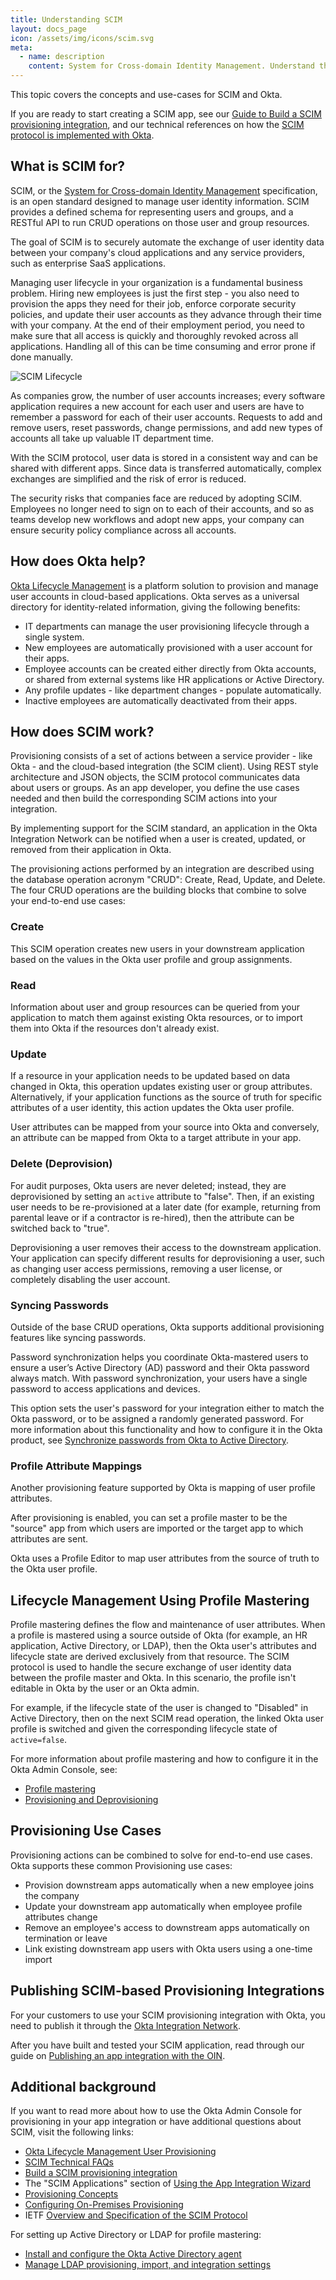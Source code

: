 ```yaml
---
title: Understanding SCIM
layout: docs_page
icon: /assets/img/icons/scim.svg
meta:
  - name: description
    content: System for Cross-domain Identity Management. Understand the the value of provisioning accounts with SCIM and how to set up SCIM in Okta.
---
```


This topic covers the concepts and use-cases for SCIM and Okta.

If you are ready to start creating a SCIM app, see our [Guide to Build a SCIM provisioning integration](/docs/guides/build-provisioning-integration/), and our technical references on how the [SCIM protocol is implemented with Okta](https://developer.okta.com/docs/reference/scim/).

## What is SCIM for?

SCIM, or the [System for Cross-domain Identity Management](http://www.simplecloud.info/) specification, is an open standard designed to manage user identity information. SCIM provides a defined schema for representing users and groups, and a RESTful API to run CRUD operations on those user and group resources.

The goal of SCIM is to securely automate the exchange of user identity data between your company's cloud applications and any service providers, such as enterprise SaaS applications.

Managing user lifecycle in your organization is a fundamental business problem. Hiring new employees is just the first step - you also need to provision the apps they need for their job, enforce corporate security policies, and update their user accounts as they advance through their time with your company. At the end of their employment period, you need to make sure that all access is quickly and thoroughly revoked across all applications. Handling all of this can be time consuming and error prone if done manually.

![SCIM Lifecycle](/img/oin/scim_lifecycle.png "User lifecycle diagram: 1 - new employee 2 - provision apps 3 - enforce security 4 - update user information 5 - offboard")

As companies grow, the number of user accounts increases; every software application requires a new account for each user and users are have to remember a password for each of their user accounts. Requests to add and remove users, reset passwords, change permissions, and add new types of accounts all take up valuable IT department time.

With the SCIM protocol, user data is stored in a consistent way and can be shared with different apps. Since data is transferred automatically, complex exchanges are simplified and the risk of error is reduced.

The security risks that companies face are reduced by adopting SCIM. Employees no longer need to sign on to each of their accounts, and so as teams develop new workflows and adopt new apps, your company can ensure security policy compliance across all accounts.

## How does Okta help?

[Okta Lifecycle Management](https://help.okta.com/en/prod/okta_help_CSH.htm#ext_prov_con_okta_prov) is a platform solution to provision and manage user accounts in cloud-based applications. Okta serves as a universal directory for identity-related information, giving the following benefits:

* IT departments can manage the user provisioning lifecycle through a single system.
* New employees are automatically provisioned with a user account for their apps.
* Employee accounts can be created either directly from Okta accounts, or shared from external systems like HR applications or Active Directory.
* Any profile updates - like department changes - populate automatically.
* Inactive employees are automatically deactivated from their apps.

## How does SCIM work?

Provisioning consists of a set of actions between a service provider - like Okta - and the cloud-based integration (the SCIM client). Using REST style architecture and JSON objects, the SCIM protocol communicates data about users or groups.  As an app developer, you define the use cases needed and then build the corresponding SCIM actions into your integration.

By implementing support for the SCIM standard, an application in the Okta Integration Network can be notified when a user is created, updated, or removed from their application in Okta.

The provisioning actions performed by an integration are described using the database operation acronym "CRUD": Create, Read, Update, and Delete. The four CRUD operations are the building blocks that combine to solve your end-to-end use cases:

### Create

This SCIM operation creates new users in your downstream application based on the values in the Okta user profile and group assignments.

### Read

Information about user and group resources can be queried from your application to match them against existing Okta resources, or to import them into Okta if the resources don't already exist.

### Update

If a resource in your application needs to be updated based on data changed in Okta, this operation updates existing user or group attributes. Alternatively, if your application functions as the source of truth for specific attributes of a user identity, this action updates the Okta user profile.

User attributes can be mapped from your source into Okta and conversely, an attribute can be mapped from Okta to a target attribute in your app.

### Delete (Deprovision)

For audit purposes, Okta users are never deleted; instead, they are deprovisioned by setting an `active` attribute to "false". Then, if an existing user needs to be re-provisioned at a later date (for example, returning from parental leave or if a contractor is re-hired), then the attribute can be switched back to "true".

Deprovisioning a user removes their access to the downstream application. Your application can specify different results for deprovisioning a user, such as changing user access permissions, removing a user license, or completely disabling the user account.

### Syncing Passwords

Outside of the base CRUD operations, Okta supports additional provisioning features like syncing passwords.

Password synchronization helps you coordinate Okta-mastered users to ensure a user’s Active Directory (AD) password and their Okta password always match. With password synchronization, your users have a single password to access applications and devices.

This option sets the user's password for your integration either to match the Okta password, or to be assigned a randomly generated password. For more information about this functionality and how to configure it in the Okta product, see [Synchronize passwords from Okta to Active Directory](https://help.okta.com/en/prod/okta_help_CSH.htm#ext_Security_Using_Sync_Password).

### Profile Attribute Mappings

Another provisioning feature supported by Okta is mapping of user profile attributes.

After provisioning is enabled, you can set a profile master to be the "source" app from which users are imported or the target app to which attributes are sent.

Okta uses a Profile Editor to map user attributes from the source of truth to the Okta user profile.

## Lifecycle Management Using Profile Mastering

Profile mastering defines the flow and maintenance of user attributes. When a profile is mastered using a source outside of Okta (for example, an HR application, Active Directory, or LDAP), then the Okta user's attributes and lifecycle state are derived exclusively from that resource. The SCIM protocol is used to handle the secure exchange of user identity data between the profile master and Okta. In this scenario, the profile isn't editable in Okta by the user or an Okta admin.

For example, if the lifecycle state of the user is changed to "Disabled" in Active Directory, then on the next SCIM read operation, the linked Okta user profile is switched and given the corresponding lifecycle state of `active=false`.

For more information about profile mastering and how to configure it in the Okta Admin Console, see:

* [Profile mastering](https://help.okta.com/en/prod/okta_help_CSH.htm#ext_Directory_Profile_Masters)
* [Provisioning and Deprovisioning](https://help.okta.com/en/prod/okta_help_CSH.htm#ext_Provisioning_Deprovisioning_Overview)

## Provisioning Use Cases

Provisioning actions can be combined to solve for end-to-end use cases. Okta supports these common Provisioning use cases:

* Provision downstream apps automatically when a new employee joins the company
* Update your downstream app automatically when employee profile attributes change
* Remove an employee's access to downstream apps automatically on termination or leave
* Link existing downstream app users with Okta users using a one-time import

## Publishing SCIM-based Provisioning Integrations

For your customers to use your SCIM provisioning integration with Okta, you need to publish it through the [Okta Integration Network](https://www.okta.com/integrations/).

After you have built and tested your SCIM application, read through our guide on [Publishing an app integration with the OIN](/docs/guides/submit-app/overview/).

## Additional background

If you want to read more about how to use the Okta Admin Console for provisioning in your app integration or have additional questions about SCIM, visit the following links:

* [Okta Lifecycle Management User Provisioning](https://help.okta.com/en/prod/okta_help_CSH.htm#ext_prov_okta_lcm_user_provision)
* [SCIM Technical FAQs](/docs/concepts/scim/faqs/)
* [Build a SCIM provisioning integration](/docs/guides/build-provisioning-integration/overview/)
* The "SCIM Applications" section of [Using the App Integration Wizard](https://help.okta.com/en/prod/Content/Topics/Apps/Apps_App_Integration_Wizard.htm)
* [Provisioning Concepts](https://support.okta.com/help/s/article/Provisioning-Concepts-and-Methods)
* [Configuring On-Premises Provisioning](https://support.okta.com/help/s/article/29448976-Configuring-On-Premises-Provisioning)
* IETF [Overview and Specification of the SCIM Protocol](http://www.simplecloud.info/)

For setting up Active Directory or LDAP for profile mastering:

* [Install and configure the Okta Active Directory agent](https://help.okta.com/en/prod/Content/Topics/Directory/ad-agent-install.htm)
* [Manage LDAP provisioning, import, and integration settings](https://help.okta.com/en/prod/Content/Topics/Directory/ldap-agent-configure.htm)
